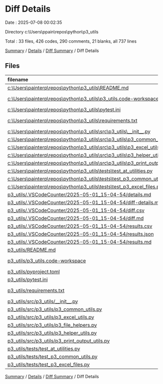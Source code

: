 # Diff Details

Date : 2025-07-08 00:02:35

Directory c:\\Users\\ppain\\repos\\python\\p3_utils

Total : 33 files,  426 codes, 290 comments, 21 blanks, all 737 lines

[Summary](results.md) / [Details](details.md) / [Diff Summary](diff.md) / Diff Details

## Files
| filename | language | code | comment | blank | total |
| :--- | :--- | ---: | ---: | ---: | ---: |
| [c:\\Users\\painterp\\repos\\python\\p3\_utils\\README.md](/c:%5CUsers%5Cpainterp%5Crepos%5Cpython%5Cp3_utils%5CREADME.md) | Markdown | -2 | 0 | -1 | -3 |
| [c:\\Users\\painterp\\repos\\python\\p3\_utils\\p3\_utils.code-workspace](/c:%5CUsers%5Cpainterp%5Crepos%5Cpython%5Cp3_utils%5Cp3_utils.code-workspace) | JSON with Comments | -33 | 0 | 0 | -33 |
| [c:\\Users\\painterp\\repos\\python\\p3\_utils\\pytest.ini](/c:%5CUsers%5Cpainterp%5Crepos%5Cpython%5Cp3_utils%5Cpytest.ini) | Ini | -14 | 0 | -1 | -15 |
| [c:\\Users\\painterp\\repos\\python\\p3\_utils\\requirements.txt](/c:%5CUsers%5Cpainterp%5Crepos%5Cpython%5Cp3_utils%5Crequirements.txt) | pip requirements | -132 | 0 | -1 | -133 |
| [c:\\Users\\painterp\\repos\\python\\p3\_utils\\src\\p3\_utils\\\_\_init\_\_.py](/c:%5CUsers%5Cpainterp%5Crepos%5Cpython%5Cp3_utils%5Csrc%5Cp3_utils%5C__init__.py) | Python | -158 | -3 | -6 | -167 |
| [c:\\Users\\painterp\\repos\\python\\p3\_utils\\src\\p3\_utils\\p3\_common\_utils.py](/c:%5CUsers%5Cpainterp%5Crepos%5Cpython%5Cp3_utils%5Csrc%5Cp3_utils%5Cp3_common_utils.py) | Python | -149 | -63 | -12 | -224 |
| [c:\\Users\\painterp\\repos\\python\\p3\_utils\\src\\p3\_utils\\p3\_excel\_utils.py](/c:%5CUsers%5Cpainterp%5Crepos%5Cpython%5Cp3_utils%5Csrc%5Cp3_utils%5Cp3_excel_utils.py) | Python | -118 | -64 | -10 | -192 |
| [c:\\Users\\painterp\\repos\\python\\p3\_utils\\src\\p3\_utils\\p3\_helper\_utils.py](/c:%5CUsers%5Cpainterp%5Crepos%5Cpython%5Cp3_utils%5Csrc%5Cp3_utils%5Cp3_helper_utils.py) | Python | -408 | -156 | -30 | -594 |
| [c:\\Users\\painterp\\repos\\python\\p3\_utils\\src\\p3\_utils\\p3\_print\_output\_utils.py](/c:%5CUsers%5Cpainterp%5Crepos%5Cpython%5Cp3_utils%5Csrc%5Cp3_utils%5Cp3_print_output_utils.py) | Python | -98 | -40 | -12 | -150 |
| [c:\\Users\\painterp\\repos\\python\\p3\_utils\\tests\\test\_at\_utilities.py](/c:%5CUsers%5Cpainterp%5Crepos%5Cpython%5Cp3_utils%5Ctests%5Ctest_at_utilities.py) | Python | -597 | -209 | -113 | -919 |
| [c:\\Users\\painterp\\repos\\python\\p3\_utils\\tests\\test\_p3\_common\_utils.py](/c:%5CUsers%5Cpainterp%5Crepos%5Cpython%5Cp3_utils%5Ctests%5Ctest_p3_common_utils.py) | Python | -119 | -80 | -15 | -214 |
| [c:\\Users\\painterp\\repos\\python\\p3\_utils\\tests\\test\_p3\_excel\_files.py](/c:%5CUsers%5Cpainterp%5Crepos%5Cpython%5Cp3_utils%5Ctests%5Ctest_p3_excel_files.py) | Python | -7 | -16 | -3 | -26 |
| [p3\_utils/.VSCodeCounter/2025-05-01\_15-04-54/details.md](/p3_utils/.VSCodeCounter/2025-05-01_15-04-54/details.md) | Markdown | 21 | 0 | 6 | 27 |
| [p3\_utils/.VSCodeCounter/2025-05-01\_15-04-54/diff-details.md](/p3_utils/.VSCodeCounter/2025-05-01_15-04-54/diff-details.md) | Markdown | 9 | 0 | 6 | 15 |
| [p3\_utils/.VSCodeCounter/2025-05-01\_15-04-54/diff.csv](/p3_utils/.VSCodeCounter/2025-05-01_15-04-54/diff.csv) | CSV | 2 | 0 | 0 | 2 |
| [p3\_utils/.VSCodeCounter/2025-05-01\_15-04-54/diff.md](/p3_utils/.VSCodeCounter/2025-05-01_15-04-54/diff.md) | Markdown | 12 | 0 | 7 | 19 |
| [p3\_utils/.VSCodeCounter/2025-05-01\_15-04-54/results.csv](/p3_utils/.VSCodeCounter/2025-05-01_15-04-54/results.csv) | CSV | 14 | 0 | 0 | 14 |
| [p3\_utils/.VSCodeCounter/2025-05-01\_15-04-54/results.json](/p3_utils/.VSCodeCounter/2025-05-01_15-04-54/results.json) | JSON | 1 | 0 | 0 | 1 |
| [p3\_utils/.VSCodeCounter/2025-05-01\_15-04-54/results.md](/p3_utils/.VSCodeCounter/2025-05-01_15-04-54/results.md) | Markdown | 22 | 0 | 7 | 29 |
| [p3\_utils/README.md](/p3_utils/README.md) | Markdown | 212 | 0 | 7 | 219 |
| [p3\_utils/p3\_utils.code-workspace](/p3_utils/p3_utils.code-workspace) | JSON with Comments | 36 | 0 | 0 | 36 |
| [p3\_utils/pyproject.toml](/p3_utils/pyproject.toml) | TOML | 13 | 0 | 1 | 14 |
| [p3\_utils/pytest.ini](/p3_utils/pytest.ini) | Ini | 14 | 0 | 1 | 15 |
| [p3\_utils/requirements.txt](/p3_utils/requirements.txt) | pip requirements | 132 | 0 | 1 | 133 |
| [p3\_utils/src/p3\_utils/\_\_init\_\_.py](/p3_utils/src/p3_utils/__init__.py) | Python | 185 | 38 | 3 | 226 |
| [p3\_utils/src/p3\_utils/p3\_common\_utils.py](/p3_utils/src/p3_utils/p3_common_utils.py) | Python | 59 | 79 | 2 | 140 |
| [p3\_utils/src/p3\_utils/p3\_excel\_utils.py](/p3_utils/src/p3_utils/p3_excel_utils.py) | Python | 145 | 79 | 7 | 231 |
| [p3\_utils/src/p3\_utils/p3\_file\_helpers.py](/p3_utils/src/p3_utils/p3_file_helpers.py) | Python | 106 | 64 | 9 | 179 |
| [p3\_utils/src/p3\_utils/p3\_helper\_utils.py](/p3_utils/src/p3_utils/p3_helper_utils.py) | Python | 485 | 243 | 36 | 764 |
| [p3\_utils/src/p3\_utils/p3\_print\_output\_utils.py](/p3_utils/src/p3_utils/p3_print_output_utils.py) | Python | 79 | 91 | 2 | 172 |
| [p3\_utils/tests/test\_at\_utilities.py](/p3_utils/tests/test_at_utilities.py) | Python | 574 | 232 | 113 | 919 |
| [p3\_utils/tests/test\_p3\_common\_utils.py](/p3_utils/tests/test_p3_common_utils.py) | Python | 118 | 80 | 14 | 212 |
| [p3\_utils/tests/test\_p3\_excel\_files.py](/p3_utils/tests/test_p3_excel_files.py) | Python | 22 | 15 | 3 | 40 |

[Summary](results.md) / [Details](details.md) / [Diff Summary](diff.md) / Diff Details